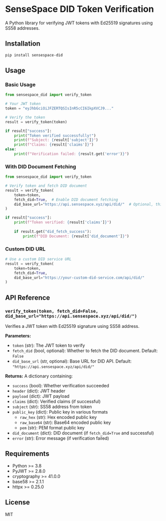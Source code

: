 # SenseSpace DID Token Verification

A Python library for verifying JWT tokens with Ed25519 signatures using SS58 addresses.

## Installation

```bash
pip install sensespace-did
```

## Usage

### Basic Usage

```python
from sensespace_did import verify_token

# Your JWT token
token = "eyJhbGciOiJFZERTQSIsInR5cCI6IkpXVCJ9..."

# Verify the token
result = verify_token(token)

if result["success"]:
    print("Token verified successfully!")
    print(f"Subject: {result['subject']}")
    print(f"Claims: {result['claims']}")
else:
    print(f"Verification failed: {result.get('error')}")
```

### With DID Document Fetching

```python
from sensespace_did import verify_token

# Verify token and fetch DID document
result = verify_token(
    token=token,
    fetch_did=True,  # Enable DID document fetching
    did_base_url="https://api.sensespace.xyz/api/did/"  # Optional, this is the default
)

if result["success"]:
    print(f"Token verified: {result['claims']}")
    
    if result.get("did_fetch_success"):
        print(f"DID Document: {result['did_document']}")
```

### Custom DID URL

```python
# Use a custom DID service URL
result = verify_token(
    token=token,
    fetch_did=True,
    did_base_url="https://your-custom-did-service.com/api/did/"
)
```

## API Reference

### `verify_token(token, fetch_did=False, did_base_url="https://api.sensespace.xyz/api/did/")`

Verifies a JWT token with Ed25519 signature using SS58 address.

**Parameters:**
- `token` (str): The JWT token to verify
- `fetch_did` (bool, optional): Whether to fetch the DID document. Default: `False`
- `did_base_url` (str, optional): Base URL for DID API. Default: `"https://api.sensespace.xyz/api/did/"`

**Returns:**
A dictionary containing:
- `success` (bool): Whether verification succeeded
- `header` (dict): JWT header
- `payload` (dict): JWT payload
- `claims` (dict): Verified claims (if successful)
- `subject` (str): SS58 address from token
- `public_key` (dict): Public key in various formats
  - `raw_hex` (str): Hex encoded public key
  - `raw_base64` (str): Base64 encoded public key
  - `pem` (str): PEM format public key
- `did_document` (dict): DID document (if `fetch_did=True` and successful)
- `error` (str): Error message (if verification failed)

## Requirements

- Python >= 3.8
- PyJWT >= 2.8.0
- cryptography >= 41.0.0
- base58 >= 2.1.1
- httpx >= 0.25.0

## License

MIT